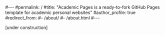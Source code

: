 #---
#permalink: /
#title: "Academic Pages is a ready-to-fork GitHub Pages template for academic personal websites"
#author_profile: true
#redirect_from: 
  #- /about/
  #- /about.html
#---

[under construction]
